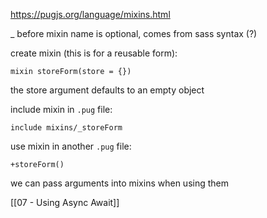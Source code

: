 https://pugjs.org/language/mixins.html

_ before mixin name is optional, comes from sass syntax (?)

create mixin (this is for a reusable form):
```pug
mixin storeForm(store = {})
```
the store argument defaults to an empty object

include mixin in `.pug` file:
```pug
include mixins/_storeForm
```

use mixin in another `.pug` file:
```pug
+storeForm()
```
we can pass arguments into mixins when using them

[[07 - Using Async Await]]